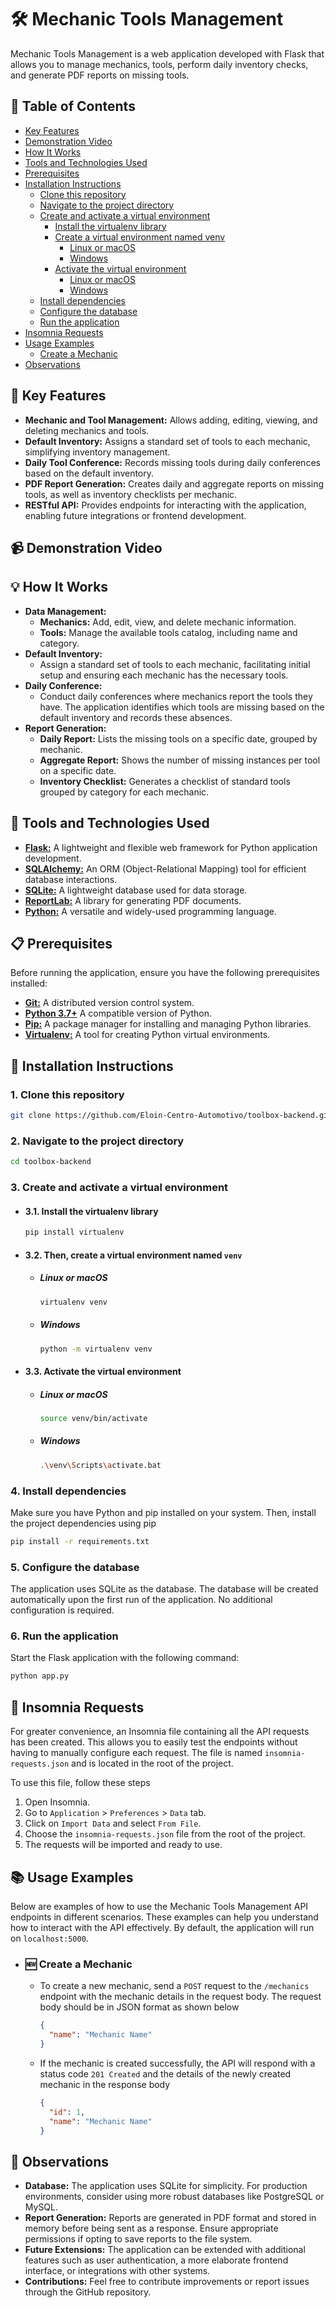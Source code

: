 # 🛠️ Mechanic Tools Management
Mechanic Tools Management is a web application developed with Flask that allows you to manage mechanics, tools, perform daily inventory checks, and generate PDF reports on missing tools.

## 📑 Table of Contents
- [Key Features](#-key-features)
- [Demonstration Video]()
- [How It Works](#-how-it-works)
- [Tools and Technologies Used](#-tools-and-technologies-used)
- [Prerequisites](#-prerequisites)
- [Installation Instructions](#-installation-instructions)
    - [Clone this repository](#1-clone-this-repository)
    - [Navigate to the project directory](#2-navigate-to-the-project-directory)
    - [Create and activate a virtual environment](#3-create-and-activate-a-virtual-environment)
        - [Install the virtualenv library](#31-install-the-virtualenv-library)
        - [Create a virtual environment named venv](#32-then-create-a-virtual-environment-named-venv)
            - [Linux or macOS](#linux-or-macos)
            - [Windows](#windows)
        - [Activate the virtual environment](#33-activate-the-virtual-environment)
            - [Linux or macOS](#linux-or-macos-1)
            - [Windows](#windows-1)
    - [Install dependencies](#4-install-dependencies)
    - [Configure the database](#5-configure-the-database)
    - [Run the application](#6-run-the-application)
- [Insomnia Requests](#-insomnia-requests)
- [Usage Examples](#-usage-examples)
    - [Create a Mechanic](#-create-a-mechanic)
- [Observations](#-observations)

## 🚀 Key Features
- **Mechanic and Tool Management:** Allows adding, editing, viewing, and deleting mechanics and tools.
- **Default Inventory:** Assigns a standard set of tools to each mechanic, simplifying inventory management.
- **Daily Tool Conference:** Records missing tools during daily conferences based on the default inventory.
- **PDF Report Generation:** Creates daily and aggregate reports on missing tools, as well as inventory checklists per mechanic.
- **RESTful API:** Provides endpoints for interacting with the application, enabling future integrations or frontend development.

## 📹 Demonstration Video

## 💡 How It Works
- **Data Management:**
  - **Mechanics:** Add, edit, view, and delete mechanic information.
  - **Tools:** Manage the available tools catalog, including name and category.
- **Default Inventory:**
  - Assign a standard set of tools to each mechanic, facilitating initial setup and ensuring each mechanic has the necessary tools.
- **Daily Conference:**
  - Conduct daily conferences where mechanics report the tools they have. The application identifies which tools are missing based on the default inventory and records these absences.
- **Report Generation:**
  - **Daily Report:** Lists the missing tools on a specific date, grouped by mechanic.
  - **Aggregate Report:** Shows the number of missing instances per tool on a specific date.
  - **Inventory Checklist:** Generates a checklist of standard tools grouped by category for each mechanic.

## 🔧 Tools and Technologies Used
- [**Flask:**](https://flask.palletsprojects.com/en/3.0.x/) A lightweight and flexible web framework for Python application development.
- [**SQLAlchemy:**](https://www.sqlalchemy.org/) An ORM (Object-Relational Mapping) tool for efficient database interactions.
- [**SQLite:**](https://www.sqlite.org/) A lightweight database used for data storage.
- [**ReportLab:**](https://www.reportlab.com/) A library for generating PDF documents.
- [**Python:**](https://www.python.org/) A versatile and widely-used programming language.

## 📋 Prerequisites
Before running the application, ensure you have the following prerequisites installed:
- [**Git:**](https://git-scm.com/downloads) A distributed version control system.
- [**Python 3.7+**](https://www.python.org/downloads/) A compatible version of Python.
- [**Pip:**](https://pip.pypa.io/en/stable/installation/) A package manager for installing and managing Python libraries.
- [**Virtualenv:**](https://virtualenv.pypa.io/en/latest/) A tool for creating Python virtual environments.

## 📝 Installation Instructions
### 1. Clone this repository
```bash
git clone https://github.com/Eloin-Centro-Automotivo/toolbox-backend.git
```

### 2. Navigate to the project directory
```bash
cd toolbox-backend
```

### 3. Create and activate a virtual environment
- #### 3.1. Install the virtualenv library
    ```bash
    pip install virtualenv
    ```
- #### 3.2. Then, create a virtual environment named `venv`
  - ##### Linux or macOS
      ```bash
      virtualenv venv
      ```
  - ##### Windows
      ```bash
      python -m virtualenv venv
      ```
- #### 3.3. Activate the virtual environment
    - ##### Linux or macOS
        ```bash
        source venv/bin/activate
        ```
    - ##### Windows
        ```bash
        .\venv\Scripts\activate.bat
        ```

### 4. Install dependencies
Make sure you have Python and pip installed on your system. Then, install the project dependencies using pip
```bash
pip install -r requirements.txt
```

### 5. Configure the database
The application uses SQLite as the database. The database will be created automatically upon the first run of the application. No additional configuration is required.

### 6. Run the application
Start the Flask application with the following command:
```bash
python app.py
```

## 📂 Insomnia Requests
For greater convenience, an Insomnia file containing all the API requests has been created. This allows you to easily test the endpoints without having to manually configure each request. The file is named `insomnia-requests.json` and is located in the root of the project.

To use this file, follow these steps
1. Open Insomnia.
2. Go to `Application` > `Preferences` > `Data` tab.
3. Click on `Import Data` and select `From File`.
4. Choose the `insomnia-requests.json` file from the root of the project.
5. The requests will be imported and ready to use.

## 📚 Usage Examples
Below are examples of how to use the Mechanic Tools Management API endpoints in different scenarios. These examples can help you understand how to interact with the API effectively. By default, the application will run on `localhost:5000`.

- ### 🆕 Create a Mechanic
  - To create a new mechanic, send a `POST` request to the `/mechanics` endpoint with the mechanic details in the request body. The request body should be in JSON format as shown below
    ```json
    {
      "name": "Mechanic Name"
    }
    ```

  - If the mechanic is created successfully, the API will respond with a status code `201 Created` and the details of the newly created mechanic in the response body
    ```json
    {
      "id": 1,
      "name": "Mechanic Name"
    }
    ```

## 📌 Observations
- **Database:** The application uses SQLite for simplicity. For production environments, consider using more robust databases like PostgreSQL or MySQL.
- **Report Generation:** Reports are generated in PDF format and stored in memory before being sent as a response. Ensure appropriate permissions if opting to save reports to the file system.
- **Future Extensions:** The application can be extended with additional features such as user authentication, a more elaborate frontend interface, or integrations with other systems.
- **Contributions:** Feel free to contribute improvements or report issues through the GitHub repository.
